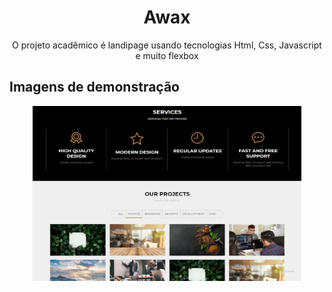 <h1 align="center">Awax</h1>

<p align="center">O projeto acadêmico é landipage usando tecnologias Html, Css, Javascript e muito flexbox</p>

## Imagens de demonstração
<div align="center">
    <img height="280" width="430" src="assets/images/readme/image1.png"/>
</div>
